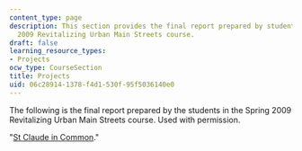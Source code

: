 ```yaml
---
content_type: page
description: This section provides the final report prepared by students in the Spring
  2009 Revitalizing Urban Main Streets course.
draft: false
learning_resource_types:
- Projects
ocw_type: CourseSection
title: Projects
uid: 06c28914-1378-f4d1-530f-95f5036140e0
---
```

The following is the final report prepared by the students in the Spring 2009 Revitalizing Urban Main Streets course. Used with permission.

"[St Claude in Common](https://planning-org-uploaded-media.s3.amazonaws.com/legacy_resources/awards/studentprojects/2010/pdf/stclaudeincommon.pdf)."